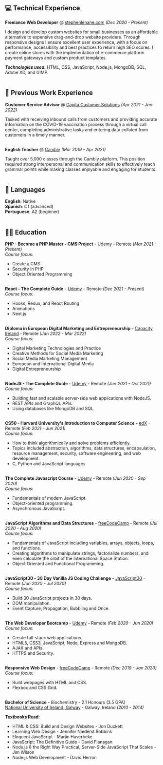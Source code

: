## 💻 Technical Experience

**Freelance Web Developer** @ [stephenlenane.com](https://www.stephenlenane.com) _(Dec 2020 - Present)_ <br>

I design and develop custom  websites for small businesses as an affordable alternative to expensive drag-and-drop website providers. Through responsive designs I ensure excellent user experience, with a focus on performance, accessibility and best practices to return high SEO scores. I create online stores with the implementation of e-commerce platform payment gateways and custom product templates. <br>

**_Technologies used:_** HTML, CSS, JavaScript, Node.js, MongoDB, SQL, Adobe XD, and GIMP.
<br><br>

## 💼 Previous Work Experience

**Customer Service Advisor** @ [Capita Customer Solutions](https://www.capitacustomersolutions.ie/) _(Apr 2021 - Jan 2022)_ <br>

Tasked with receiving inbound calls from customers and providing accurate information on the COVID-19 vaccination process through a virtual call center, completing administrative tasks and entering data collated from customers in a timely manner.
<br><br>

**English Teacher** @ [Cambly](https://www.cambly.com/) _(Mar 2019 - Apr 2021)_ <br>

Taught over 5,000 classes through the Cambly platform. This position required strong interpersonal and communication skills to effectively teach grammar points while making classes enjoyable and engaging for students.
<br><br>

## 💬 Languages

**English**: Native <br>
**Spanish**: C1 (advanced) <br>
**Portuguese**: A2 (beginner)
<br><br>

## 👨‍🎓 Education

**PHP - Become a PHP Master - CMS Project** - [Udemy](https://www.udemy.com/course/php-for-complete-beginners-includes-msql-object-oriented/) - Remote _(Mar 2021 - Present)_ <br>
_Course focus:_ <br>
- Create a CMS <br>
- Security in PHP <br>
- Object Oriented Programming  <br><br>

**React - The Complete Guide** - [Udemy](https://www.udemy.com/course/react-the-complete-guide-incl-redux/) - Remote _(Dec 2021 - Present)_ <br>
_Course focus:_ <br>
- Hooks, Redux, and React Routing <br>
- Animations <br>
- Next.js  <br><br>

**Diploma in European Digital Marketing and Entrepreneurship** - [Capacity Ireland](http://www.capacityireland.ie/digital-marketing) - Remote _(Jan 2022 - Mar 2022)_ <br>
_Course focus:_ <br>
- Digital Marketing Technologies and Practice  <br>
- Creative Methods for Social Media Marketing <br>
- Social Media Marketing Management <br>
- European and International Digital Media <br>
- Digital Entrepreneurship  <br><br>

**NodeJS - The Complete Guide** - [Udemy](https://www.udemy.com/course/nodejs-the-complete-guide/) - Remote _(Jun 2021 - Oct 2021)_ <br>
_Course focus:_ <br>
- Building fast and scalable server-side web applications with NodeJS. <br>
- REST APIs and GraphQL APIs. <br>
- Using databases like MongoDB and SQL. <br><br>

**CS50 - Harvard University's Introduction to Computer Science** - [edX](https://www.edx.org/course/introduction-computer-science-harvardx-cs50x) - Remote _(Feb 2021 - Jun 2021)_ <br>
_Course focus:_ <br>
- How to think algorithmically and solve problems efficiently. <br>
- Topics included abstraction, algorithms, data structures, encapsulation, resource management, security, software engineering, and web development. <br>
- C, Python and JavaScript languages <br><br>

**The Complete Javascript Course** - [Udemy](https://www.udemy.com/course/the-complete-javascript-course/) - Remote _(Jun 2020 - Sep 2020)_ <br>
_Course focus:_ <br>
- Fundamentals of modern JavaScript. <br>
- Object-oriented programming. <br>
- Asynchronous JavaScript. <br><br>

**JavaScript Algorithms and Data Structures** - [freeCodeCamp](https://www.freecodecamp.org/learn/javascript-algorithms-and-data-structures/  ) - Remote _(Jul 2020 - Aug 2020)_ <br>
_Course focus:_ <br>
- Fundamentals of JavaScript including variables, arrays, objects, loops, and functions. <br>
- Creating algorithms to manipulate strings, factorialize numbers, and even calculate the orbit of the International Space Station. <br>
- Object Oriented and Functional Programming. <br><br>

**JavaScript30 - 30 Day Vanilla JS Coding Challenge** - [JavaScript30](https://javascript30.com/) - Remote _(Jun 2020 - Jul 2020)_ <br>
_Course focus:_ <br>
- Build 30 JavaScript projects in 30 days. <br>
- DOM manipulation. <br>
- Event Capture, Propagation, Bubbling and Once. <br><br>

**The Web Developer Bootcamp** - [Udemy](https://www.udemy.com/course/the-web-developer-bootcamp/) - Remote _(Feb 2020 - Jun 2020)_ <br>
_Course focus:_ <br>
- Create full-stack web applications. <br>
- HTML5, CSS3, JavaScript, Node, Express and MongoDB. <br>
- AJAX and APIs. <br>
- HTTPS and Security. <br><br>

**Responsive Web Design** - [freeCodeCamp](https://www.freecodecamp.org/learn/responsive-web-design/) - Remote _(Dec 2019 - Jan 2020)_ <br>
_Course focus:_ <br>
- Build webpages with HTML and CSS. <br>
- Flexbox and CSS Grid. <br><br>

**Bachelor of Science** - Biochemistry - 2.1 Honours (3.5 GPA)<br>
[National University of Ireland, Galway](https://www.nuigalway.ie/) - Galway, Ireland _(2010 - 2014)_

**Textbooks Read:**
- HTML & CSS: Build and Design Websites - Jon Duckett <br>
- Learning Web Design - Jennifer Niederst Robbins <br>
- Eloquent JavaScript - Marjin Haverbeke <br>
- JavaScript: The Definitive Guide - David Flanagan <br>
- Node.js 8 the Right Way Practical, Server-Side JavaScript That Scales - Jim Wilson <br>
- Node.js Web Development - David Herron <br>
